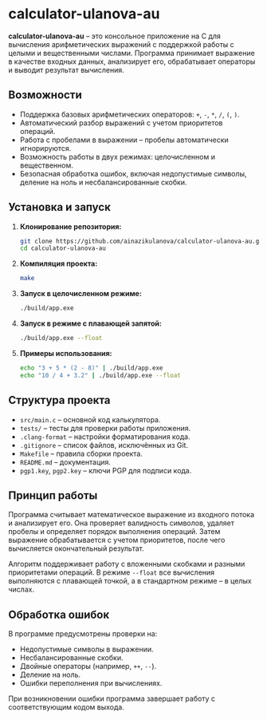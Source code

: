 # calculator-ulanova-au  

**calculator-ulanova-au** – это консольное приложение на C для вычисления арифметических выражений с поддержкой работы с целыми и вещественными числами. Программа принимает выражение в качестве входных данных, анализирует его, обрабатывает операторы и выводит результат вычисления.  

## Возможности  

- Поддержка базовых арифметических операторов: `+`, `-`, `*`, `/`, `(`, `)`.  
- Автоматический разбор выражений с учетом приоритетов операций.  
- Работа с пробелами в выражении – пробелы автоматически игнорируются.  
- Возможность работы в двух режимах: целочисленном и вещественном.  
- Безопасная обработка ошибок, включая недопустимые символы, деление на ноль и несбалансированные скобки.  

## Установка и запуск  

1. **Клонирование репозитория:**  
   ```sh
   git clone https://github.com/ainazikulanova/calculator-ulanova-au.git
   cd calculator-ulanova-au
   ```

2. **Компиляция проекта:**  
   ```sh
   make
   ```

3. **Запуск в целочисленном режиме:**  
   ```sh
   ./build/app.exe
   ```

4. **Запуск в режиме с плавающей запятой:**  
   ```sh
   ./build/app.exe --float
   ```

5. **Примеры использования:**  
   ```sh
   echo "3 + 5 * (2 - 8)" | ./build/app.exe
   echo "10 / 4 + 3.2" | ./build/app.exe --float
   ```

## Структура проекта  

- `src/main.c` – основной код калькулятора.  
- `tests/` – тесты для проверки работы приложения.  
- `.clang-format` – настройки форматирования кода.  
- `.gitignore` – список файлов, исключённых из Git.  
- `Makefile` – правила сборки проекта.  
- `README.md` – документация.  
- `pgp1.key`, `pgp2.key` – ключи PGP для подписи кода.  

## Принцип работы  

Программа считывает математическое выражение из входного потока и анализирует его. Она проверяет валидность символов, удаляет пробелы и определяет порядок выполнения операций. Затем выражение обрабатывается с учетом приоритетов, после чего вычисляется окончательный результат.  

Алгоритм поддерживает работу с вложенными скобками и разными приоритетами операций. В режиме `--float` все вычисления выполняются с плавающей точкой, а в стандартном режиме – в целых числах.  

## Обработка ошибок  

В программе предусмотрены проверки на:  
- Недопустимые символы в выражении.  
- Несбалансированные скобки.  
- Двойные операторы (например, `++`, `--`).  
- Деление на ноль.  
- Ошибки переполнения при вычислениях.  

При возникновении ошибки программа завершает работу с соответствующим кодом выхода.

